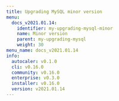 ```yaml
---
title: Upgrading MySQL minor version
menu:
  docs_v2021.01.14:
    identifier: my-upgrading-mysql-minor
    name: Minor version
    parent: my-upgrading-mysql
    weight: 30
menu_name: docs_v2021.01.14
info:
  autocaler: v0.1.0
  cli: v0.16.0
  community: v0.16.0
  enterprise: v0.3.0
  installer: v0.16.0
  version: v2021.01.14
---
```


